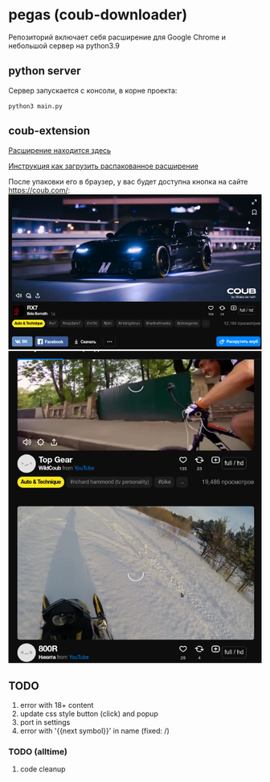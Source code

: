 # pegas (coub-downloader)
Репозиторий включает себя расширение для Google Chrome и небольшой сервер на python3.9

## python server
Сервер запускается с консоли, в корне проекта:
```shell script
python3 main.py 
```

## coub-extension
[Расширение находится здесь](coub-extension)

[Инструкция как загрузить распакованное расширение](https://support.google.com/chrome/a/answer/2714278?hl=ru#:~:text=%D0%A8%D0%B0%D0%B3%202.%20%D0%9F%D1%80%D0%BE%D1%82%D0%B5%D1%81%D1%82%D0%B8%D1%80%D1%83%D0%B9%D1%82%D0%B5%20%D0%BF%D1%80%D0%B8%D0%BB%D0%BE%D0%B6%D0%B5%D0%BD%D0%B8%D0%B5%20%D0%B8%D0%BB%D0%B8%20%D1%80%D0%B0%D1%81%D1%88%D0%B8%D1%80%D0%B5%D0%BD%D0%B8%D0%B5)

После упаковки его в браузер, у вас будет доступна кнопка на сайте https://coub.com/:
![Для одного открытого coub](https://github.com/viad8991ad/coub-downloader/blob/main/resource/coub.png)
![Для любого списка coub-s](https://github.com/viad8991ad/coub-downloader/blob/main/resource/coub_list.png)

## TODO
1. error with 18+ content
1. update css style button (click) and popup
1. port in settings
1. error with '{{next symbol}}' in name (fixed: /)

### TODO (alltime)
1. code cleanup
